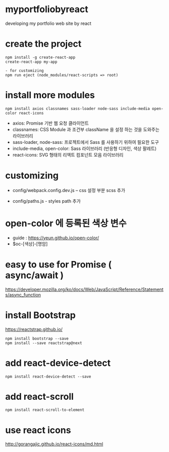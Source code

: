 # myportfoliobyreact
developing my portfolio web site by react


# create the project
````
npm install -g create-react-app
create-react-app my-app

- for customizing
npm run eject (node_modules/react-scripts => root) 
````

# install more modules
````
npm install axios classnames sass-loader node-sass include-media open-color react-icons

````
- axios: Promise 기반 웹 요청 클라이언트
- classnames: CSS Module 과 조건부 className 을 설정 하는 것을 도와주는 라이브러리
- sass-loader, node-sass: 프로젝트에서 Sass 를 사용하기 위하여 필요한 도구
- include-media, open-color: Sass 라이브러리 (반응형 디자인, 색상 팔레트)
- react-icons: SVG 형태의 리액트 컴포넌트 모음 라이브러리

# customizing

- config/webpack.config.dev.js – css 설정 부분 scss 추가

- config/paths.js - styles path 추가 

# open-color 에 등록된 색상 변수
- guide : https://yeun.github.io/open-color/
- $oc-[색상]-[명암]


# easy to use for Promise ( async/await )
https://developer.mozilla.org/ko/docs/Web/JavaScript/Reference/Statements/async_function


# install Bootstrap
https://reactstrap.github.io/

```
npm install bootstrap --save
npm install --save reactstrap@next 
```

# add react-device-detect
````
npm install react-device-detect --save
````

# add react-scroll
```
npm install react-scroll-to-element 
```
# use react icons
http://gorangajic.github.io/react-icons/md.html



